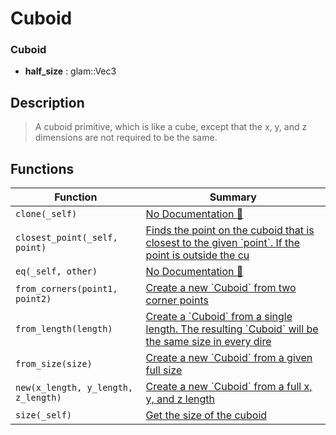 # Cuboid

### Cuboid

- **half\_size** : glam::Vec3

## Description

>  A cuboid primitive, which is like a cube, except that the x, y, and z dimensions are not
>  required to be the same.

## Functions

| Function | Summary |
| --- | --- |
| `clone(_self)` | [No Documentation 🚧](./cuboid/clone.md) |
| `closest_point(_self, point)` | [ Finds the point on the cuboid that is closest to the given \`point\`\.  If the point is outside the cu](./cuboid/closest_point.md) |
| `eq(_self, other)` | [No Documentation 🚧](./cuboid/eq.md) |
| `from_corners(point1, point2)` | [ Create a new \`Cuboid\` from two corner points](./cuboid/from_corners.md) |
| `from_length(length)` | [ Create a \`Cuboid\` from a single length\.  The resulting \`Cuboid\` will be the same size in every dire](./cuboid/from_length.md) |
| `from_size(size)` | [ Create a new \`Cuboid\` from a given full size](./cuboid/from_size.md) |
| `new(x_length, y_length, z_length)` | [ Create a new \`Cuboid\` from a full x, y, and z length](./cuboid/new.md) |
| `size(_self)` | [ Get the size of the cuboid](./cuboid/size.md) |